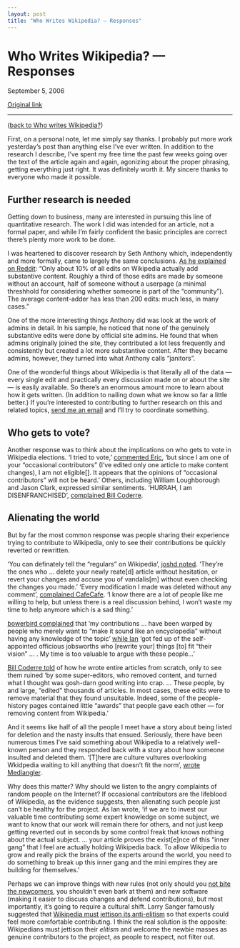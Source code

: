 ```yaml
---
layout: post
title: "Who Writes Wikipedia? — Responses"
---
```

Who Writes Wikipedia? — Responses
=================================

September 5, 2006

[Original link](http://www.aaronsw.com/weblog/whowritescomments)

* * * * *

([back to Who writes
Wikipedia?](http://aaronsw.com/weblog/whowriteswikipedia))

First, on a personal note, let me simply say thanks. I probably put more
work yesterday’s post than anything else I’ve ever written. In addition
to the research I describe, I’ve spent my free time the past few weeks
going over the text of the article again and again, agonizing about the
proper phrasing, getting everything just right. It was definitely worth
it. My sincere thanks to everyone who made it possible.

Further research is needed
--------------------------

Getting down to business, many are interested in pursuing this line of
quantitative research. The work I did was intended for an article, not a
formal paper, and while I’m fairly confident the basic principles are
correct there’s plenty more work to be done.

I was heartened to discover research by Seth Anthony which,
independently and more formally, came to largely the same conclusions.
[As he explained on Reddit](http://reddit.com/info/g9si/comments/cgc62):
“Only about 10% of all edits on Wikipedia actually add substantive
content. Roughly a third of those edits are made by someone without an
account, half of someone without a userpage (a minimal threshhold for
considering whether someone is part of the “community”). The average
content-adder has less than 200 edits: much less, in many cases.”

One of the more interesting things Anthony did was look at the work of
admins in detail. In his sample, he noticed that none of the genuinely
substantive edits were done by official site admins. He found that when
admins originally joined the site, they contributed a lot less
frequently and consistently but created a lot more substantive content.
After they became admins, however, they turned into what Anthony calls
“janitors”.

One of the wonderful things about Wikipedia is that literally all of the
data — every single edit and practically every discussion made on or
about the site — is easily available. So there’s an enormous amount more
to learn about how it gets written. (In addition to nailing down what we
know so far a little better.) If you’re interested to contributing to
further research on this and related topics, [send me an
email](mailto:me@aaronsw.com) and I’ll try to coordinate something.

Who gets to vote?
-----------------

Another response was to think about the implications on who gets to vote
in Wikipedia elections. ‘I tried to vote,’ [commented
Eric](http://www.aaronsw.com/weblog/whowriteswikipedia#c3), ‘but since I
am one of your “occasional contributors” (I’ve edited only one article
to make content changes), I am not eligible[]. It appears that the
opinions of “occasional contributors” will not be heard.’ Others,
including William Loughborough and Jason Clark, expressed similar
sentiments. ‘HURRAH, I am DISENFRANCHISED’, [complained Bill
Coderre](http://www.aaronsw.com/weblog/whowriteswikipedia#c29).

Alienating the world
--------------------

But by far the most common response was people sharing their experience
trying to contribute to Wikipedia, only to see their contributions be
quickly reverted or rewritten.

‘You can definately tell the “regulars” on Wikipedia’, [joshd
noted](http://reddit.com/info/g9si/comments/cga0i). ‘They’re the ones
who … delete your newly reate[d] article without hesitation, or revert
your changes and accuse you of vandalis[m] without even checking the
changes you made.’ ‘Every modification I made was deleted without any
comment’, [complained
CafeCafe](http://www.aaronsw.com/weblog/whowriteswikipedia#c17). ‘I know
there are a lot of people like me willing to help, but unless there is a
real discussion behind, I won’t waste my time to help anymore which is a
sad thing.’

[bowerbird
complained](http://www.aaronsw.com/weblog/whowriteswikipedia#c17) that
‘my contributions … have been warped by people who merely want to “make
it sound like an encyclopedia” without having any knowledge of the
topic’ [while Ian](http://www.aaronsw.com/weblog/whowriteswikipedia#c19)
‘got fed up of the self-appointed officious jobsworths who [rewrite
your] things [to] fit “their vision” … . My time is too valuable to
argue with these people…’

[Bill Coderre
told](http://www.aaronsw.com/weblog/whowriteswikipedia#c29) of how he
wrote entire articles from scratch, only to see them ruined ‘by some
super-editors, who removed content, and turned what I thought was
gosh-darn good writing into crap. … These people, by and large, “edited”
thousands of articles. In most cases, these edits were to remove
material that they found unsuitable. Indeed, some of the people-history
pages contained little “awards” that people gave each other — for
removing content from Wikipedia.’

And it seems like half of all the people I meet have a story about being
listed for deletion and the nasty insults that ensued. Seriously, there
have been numerous times I’ve said something about Wikipedia to a
relatively well-known person and they responded back with a story about
how someone insulted and deleted them. ‘[T]here are culture vultures
overlooking Wkidpedia waiting to kill anything that doesn’t fit the
norm’, [wrote
Mediangler](http://www.mediangler.com/2006/09/04/who-writes-wikipedia-but-where-do-you-go-for-this-data-european-web-20-again-chuquet/).

Why does this matter? Why should we listen to the angry complaints of
random people on the Internet? If occasional contributors are the
lifeblood of Wikipedia, as the evidence suggests, then alienating such
people just can’t be healthy for the project. As Ian wrote, ‘if we are
to invest our valuable time contributing some expert knowledge on some
subject, we want to know that our work will remain there for others, and
not just keep getting reverted out in seconds by some control freak that
knows nothing about the actual subject. … your article proves the
exist[e]nce of this “inner gang” that I feel are actually holding
Wikipedia back. To allow Wikipedia to grow and really pick the brains of
the experts around the world, you need to do something to break up this
inner gang and the mini empires they are building for themselves.’

Perhaps we can improve things with new rules (not only should you [not
bite the newcomers](http://en.wikipedia.org/wiki/WP:BITE), you shouldn’t
even bark at them) and new software (making it easier to discuss changes
and defend contributions), but most importantly, it’s going to require a
cultural shift. Larry Sanger famously suggested that [Wikipedia must
jettison its
anti-elitism](http://www.kuro5hin.org/story/2004/12/30/142458/25) so
that experts could feel more comfortable contributing. I think the real
solution is the opposite: Wikipedians must jettison their *elitism* and
welcome the newbie masses as genuine contributors to the project, as
people to respect, not filter out.
